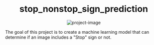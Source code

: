 <h1 align="center" id="title">stop_nonstop_sign_prediction</h1>

<p align="center"><img src="https://socialify.git.ci/BogdanRivera/stop_nonstop_sign_prediction/image?font=Rokkitt&amp;language=1&amp;name=1&amp;owner=1&amp;pattern=Overlapping%20Hexagons&amp;stargazers=1&amp;theme=Auto" alt="project-image"></p>

<p id="description">The goal of this project is to create a machine learning model that can determine if an image includes a "Stop" sign or not.</p>




